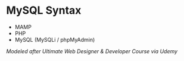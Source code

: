 # MySQL Syntax

- MAMP
- PHP
- MySQL (MySQLi / phpMyAdmin)

_Modeled after Ultimate Web Designer & Developer Course via Udemy_
